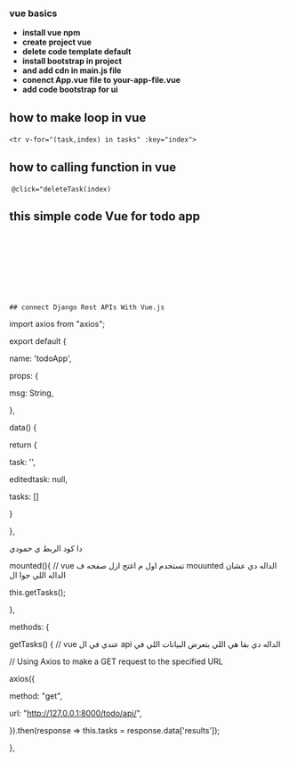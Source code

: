 ### vue basics 



- **install vue npm**
- **create project vue** 
- **delete code template default**
- **install bootstrap in project** 
- **and add cdn in main.js file** 
- **conenct App.vue file to your-app-file.vue**
- **add code bootstrap  for ui**



## how to make loop in vue 

​      `<tr v-for="(task,index) in tasks" :key="index">`

## how to calling function in vue 

​	`@click="deleteTask(index)`



## this simple code Vue for todo app




<script>
export default {
  name: 'todoApp',
  props: {
    msg: String
  },
  data(){
    return{
      task:'',
      tasks : [
        {
          name : 'Study English',
          status : 'todo',
​    

```
    },
​        {
​          name : 'Study Django',
​          status : 'inprogress',
​        },
​        {
​          name : 'Study Vue.js',
​          status : 'todo',
​          
​        },
​        {
​          name : 'Study Python',
​          status : 'finshed',
​          
​        }
​      ]
​    }

  },
  methods:{
    submitTask(){
      if (this.task==0) return;
      this.tasks.push({
        name: this.task ,
        status: 'todo'
      })
      this.task = ''
    },

  deleteTask(index){
    this.tasks.splice(index,1)

  },

  editTask(index){
    this.task=this.tasks[index].name;

  },

  },
}
</script>
```









## connect Django Rest APIs With Vue.js 

```
import axios from "axios";

export default {

 name: 'todoApp',

 props: {

  msg: String,

 },

 data() {

  return {

   task: '',

   editedtask: null,

   tasks: []

  }

 },
 
 
 
 دا كود الربط ي حمودي 

 mounted(){              //  vue تستحدم اول م اغتح ازل صفحه ف  mouunted الداله دي عشان الداله اللي جوا ال 

  this.getTasks();

 },

 methods: {

  getTasks() {           // vue  عندي في ال  api الداله دي بقا هي اللي بتعرض البيانات اللي في 

  // Using Axios to make a GET request to the specified URL

  axios({

   method: "get",

   url: "http://127.0.0.1:8000/todo/api/",

   }).then(response =>  this.tasks = response.data['results']);

   
  },
```

   
